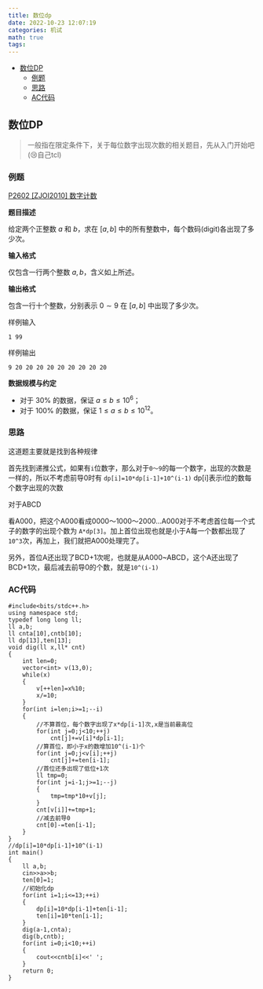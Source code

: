```yaml
---
title: 数位dp
date: 2022-10-23 12:07:19
categories: 机试
math: true
tags:
---
```


<!-- TOC -->

- [数位DP](#数位dp)
    - [例题](#例题)
    - [思路](#思路)
    - [AC代码](#ac代码)

<!-- /TOC -->
## 数位DP

>一般指在限定条件下，关于每位数字出现次数的相关题目，先从入门开始吧(:cry:自己tcl)

### 例题
[P2602 [ZJOI2010] 数字计数](https://www.luogu.com.cn/problem/P2602)


**题目描述**

给定两个正整数 $a$ 和 $b$，求在 $[a,b]$ 中的所有整数中，每个数码(digit)各出现了多少次。

**输入格式**

仅包含一行两个整数 $a,b$，含义如上所述。

**输出格式**

包含一行十个整数，分别表示 $0\sim 9$ 在 $[a,b]$ 中出现了多少次。


样例输入 

```
1 99
```

样例输出 

```
9 20 20 20 20 20 20 20 20 20
```

**数据规模与约定**

- 对于 $30\%$ 的数据，保证 $a\le b\le10^6$；
- 对于 $100\%$ 的数据，保证 $1\le a\le b\le 10^{12}$。
### 思路

这道题主要就是找到各种规律

首先找到递推公式，如果有`i`位数字，那么对于`0～9`的每一个数字，出现的次数是一样的，所以不考虑前导0时有
`dp[i]=10*dp[i-1]+10^(i-1)`
dp[i]表示i位的数每个数字出现的次数

对于ABCD

看A000，把这个A000看成0000～1000～2000...A000对于不考虑首位每一个式子的数字的出现个数为 `A*dp[3]`。加上首位出现也就是小于A每一个数都出现了`10^3`次，再加上，我们就把A000处理完了。

另外，首位A还出现了BCD+1次呢，也就是从A000~ABCD，这个A还出现了BCD+1次，最后减去前导0的个数，就是`10^(i-1)`
### AC代码
```
#include<bits/stdc++.h>
using namespace std;
typedef long long ll;
ll a,b;
ll cnta[10],cntb[10];
ll dp[13],ten[13];
void dig(ll x,ll* cnt)
{
	int len=0;
	vector<int> v(13,0);
	while(x)
	{
		v[++len]=x%10;
		x/=10;
	}
	for(int i=len;i>=1;--i)
	{
		//不算首位，每个数字出现了x*dp[i-1]次,x是当前最高位 
		for(int j=0;j<10;++j)
			cnt[j]+=v[i]*dp[i-1];
		//算首位，即小于x的数增加10^(i-1)个 
		for(int j=0;j<v[i];++j)
			cnt[j]+=ten[i-1];
		//首位还多出现了低位+1次
		ll tmp=0;
		for(int j=i-1;j>=1;--j)
		{
			tmp=tmp*10+v[j];
		}
		cnt[v[i]]+=tmp+1;
		//减去前导0
		cnt[0]-=ten[i-1]; 
	}
}
//dp[i]=10*dp[i-1]+10^(i-1)
int main()
{
	ll a,b;
	cin>>a>>b;
	ten[0]=1;
	//初始化dp 
	for(int i=1;i<=13;++i)
	{
		dp[i]=10*dp[i-1]+ten[i-1];
		ten[i]=10*ten[i-1];
	}
	dig(a-1,cnta);
	dig(b,cntb);
	for(int i=0;i<10;++i)
	{
		cout<<cntb[i]<<' ';
	}
	return 0;
} 
```